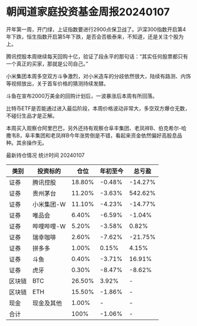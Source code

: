 # 朝闻道家庭投资基金周报20240107
开年第一周，开门绿，上证指数要进行2900点保卫战了。沪深300指数开启第4年下跌，恒生指数开启第5年下跌，是否会否极泰来，不知道，还是关注个股为上。

腾讯控股本周继续每天回购十亿，验证了段永平的那句话：“其实任何股票都只有一个真正的买家，那就是公司自己。”

小米集团本周多空双方斗争激烈，对小米造车的分歧依然很大，陆续有路测、内饰等视频放出，关于首车价格的猜测持续发酵。

斗鱼在宣布2000万美金的回购计划后，一波暴涨后本周有所回落。

比特币ETF是否能通过进入最后阶段，本周价格波动非常大，多空双方爆仓无数，不碰衍生品才是正解。

本周买入观察仓阿里巴巴，另外还持有观察仓阜丰集团、老凤祥B、伯克希尔-哈撒韦B，阜丰集团和老凤祥B今年涨势倒是不错，看起来资金依然偏好高股息品种。其余操作无。

最新持仓情况 统计时间 20240107

|类别|投资标的|仓位|年初至今|总亏盈|
|---|---|---|---|---|
|证券|腾讯控股|18.80%|-0.48%|-14.27%|
|证券|贵州茅台|11.20%|-3.63%|542.62%|
|证券|小米集团-W|11.10%|-4.23%|-14.77%|
|证券|唯品会|6.40%|-6.59%|-1.04%|
|证券|哔哩哔哩-W|5.20%|-3.58%|0.82%|
|证券|瑞幸咖啡|2.60%|-7.62%|-21.75%|
|证券|拼多多|1.00%|0.15%|4.15%|
|证券|斗鱼|0.40%|-3.71%|16.91%|
|证券|虎牙|0.30%|-8.47%|-8.62%|
|区块链|BTC|26.50%|3.92%|-|
|区块链|ETH|15.50%|-1.86%|-|
|现金|现金及其他|1.00%|-|-|
|合计||100%|-1.06%|-|